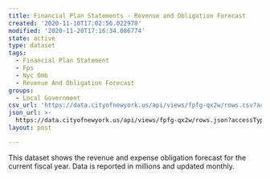 ```yaml
---
title: Financial Plan Statements - Revenue and Obligation Forecast
created: '2020-11-10T17:02:56.022978'
modified: '2020-11-20T17:16:34.086774'
state: active
type: dataset
tags:
  - Financial Plan Statement
  - Fps
  - Nyc Omb
  - Revenue And Obligation Forecast
groups:
  - Local Government
csv_url: 'https://data.cityofnewyork.us/api/views/fpfg-qx2w/rows.csv?accessType=DOWNLOAD'
json_url: >-
  https://data.cityofnewyork.us/api/views/fpfg-qx2w/rows.json?accessType=DOWNLOAD
layout: post

---
```

This dataset shows the revenue and expense obligation forecast for the current fiscal year. Data is reported in millions and updated monthly.
